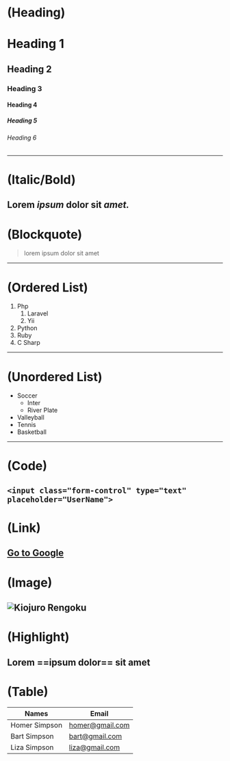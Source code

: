# (Heading)
# Heading 1
## Heading 2
### Heading 3
#### Heading 4
##### Heading 5
###### Heading 6
---
# (Italic/Bold)
Lorem *ipsum* **dolor** sit ***amet.***
---
# (Blockquote)
> lorem ipsum dolor sit amet
---
# (Ordered List)
1. Php
    1. Laravel
    2. Yii
2. Python
3. Ruby
4. C Sharp
---
# (Unordered List)
- Soccer
    - Inter
    - River Plate
- Valleyball
- Tennis
- Basketball
---
# (Code)
`<input class="form-control" type="text" placeholder="UserName">` 
---
# (Link)
[Go to Google](http://www.google.com) 
---
# (Image)
![Kiojuro Rengoku](https://encrypted-tbn0.gstatic.com/images?q=tbn:ANd9GcRYirSKDi6BxbLCq0jdP5KuTjnmyFBTw8eoYd1YZ3Jlxiv0Yo9MXXGIBr90KAC3sm3fm2k&usqp=CAU)
---
# (Highlight)
Lorem ==ipsum dolor== sit amet
---
# (Table)
| Names | Email |
| --- | --- |
| Homer Simpson | homer@gmail.com |
| Bart Simpson | bart@gmail.com |
| Liza Simpson | liza@gmail.com |